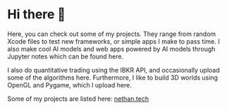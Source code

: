 # Hi there 👋

Here, you can check out some of my projects. They range from random Xcode files
to test new frameworks, or simple apps I make to pass time. I also make cool
AI models and web apps powered by AI models through Jupyter notes which can be 
found here.

I also do quantitative trading using the IBKR API, and occasionally upload some of the algorithms here.
Furthermore, I like to build 3D worlds using OpenGL and Pygame, which I upload here.


Some of my projects are listed here: [nethan.tech](sites.google.com/view/nethantech/home)


